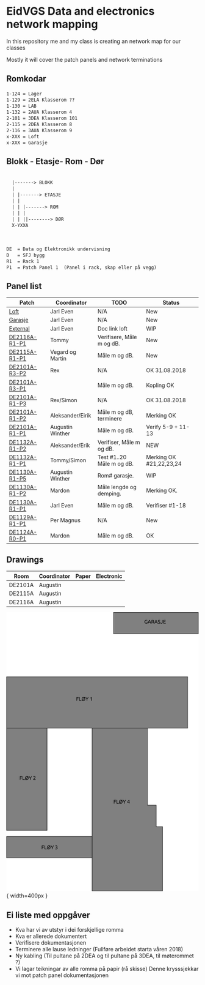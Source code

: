 <h1>EidVGS Data and electronics network mapping</h1>

<p>In this repository me and my class is creating an network map for our classes</p>
<p>Mostly it will cover the patch panels and network terminations</p>

## Romkodar
```
1-124 = Lager
1-129 = 2ELA Klasserom ??
1-130 = LAB
1-132 = 2AUA Klasserom 4
2-101 = 3DEA Klasserom 101
2-115 = 2DEA Klasserom 8
2-116 = 3AUA Klasserom 9
x-XXX = Loft
x-XXX = Garasje

```

## Blokk - Etasje- Rom - Dør
```
 
  |-------> BLOKK
  |
  | |-------> ETASJE
  | |  
  | | |-------> ROM
  | | |
  | | ||--------> DØR
  X-YXXA
  
  
```

```
DE	= Data og Elektronikk undervisning
D	= SFJ bygg
R1	= Rack 1					       
P1	= Patch Panel 1	 (Panel i rack, skap eller på vegg)
```

## Panel list

[comment]: # (Autotable start)

|Patch|Coordinator|TODO|Status|
|----|----|----|----|
|[Loft](Panels/Loft.md)|Jarl Even|N/A|New|
|[Garasje](Panels/Garasje.md)|Jarl Even|N/A|New|
|[External](Panels/External.md)|Jarl Even|Doc link loft|WIP|
|[DE2116A-R1-P1](Panels/DE2116A-R1-P1.md)|Tommy|Verifisere, Måle m og dB.|New|
|[DE2115A-R1-P1](Panels/DE2115A-R1-P1.md)|Vegard og Martin|Måle m og dB.|New|
|[DE2101A-R3-P2](Panels/DE2101A-R3-P2.md)|Rex|N/A|OK 31.08.2018|
|[DE2101A-R3-P1](Panels/DE2101A-R3-P1.md)||Måle m og dB.|Kopling OK|
|[DE2101A-R1-P3](Panels/DE2101A-R1-P3.md)|Rex/Simon|N/A|OK 31.08.2018|
|[DE2101A-R1-P2](Panels/DE2101A-R1-P2.md)|Aleksander/Eirik|Måle m og dB, terminere|Merking OK|
|[DE2101A-R1-P1](Panels/DE2101A-R1-P1.md)|Augustin Winther|Måle m og dB.|Verify 5-9 + 11-13|
|[DE1132A-R1-P2](Panels/DE1132A-R1-P2.md)|Aleksander/Erik|Verifiser, Måle m og dB.|NEW|
|[DE1132A-R1-P1](Panels/DE1132A-R1-P1.md)|Tommy/Simon|Test #1..20<br/>Måle m og dB.|Merking OK #21,22,23,24|
|[DE1130A-R1-P5](Panels/DE1130A-R1-P5.md)|Augustin Winther|Rom# garasje.|WIP|
|[DE1130A-R1-P2](Panels/DE1130A-R1-P2.md)|Mardon|Måle lengde og demping.|Merking OK.|
|[DE1130A-R1-P1](Panels/DE1130A-R1-P1.md)|Jarl Even|Måle m og dB.|Verifiser #1-18|
|[DE1129A-R1-P1](Panels/DE1129A-R1-P1.md)|Per Magnus|N/A|New|
|[DE1124A-R0-P1](Panels/DE1124A-R0-P1.md)|Mardon|Måle m og dB.|OK|

[comment]: # (Autotable stop)

## Drawings 
|    Room     |     Coordinator     | Paper | Electronic  |
|-------------|---------------------|-------|-------------|
|DE2101A      |Augustin             |       |             |
|DE2115A      |Augustin             |       |             |
|DE2116A      |Augustin             |       |             |


![EidVGS](./Drawings/EIDVGS-SectionPlan.png){ width=400px }


## Ei liste med oppgåver 

* Kva har vi av utstyr i dei forskjellige romma
* Kva er allerede dokumentert
* Verifisere dokumentasjonen
* Terminere alle lause ledninger (Fullføre arbeidet starta våren 2018)
* Ny kabling (Til pultane på 2DEA og til pultane på 3DEA, til møterommet ?)
* Vi lagar teikningar av alle romma på papir (rå skisse) Denne krysssjekkar vi mot patch panel dokumentasjonen



